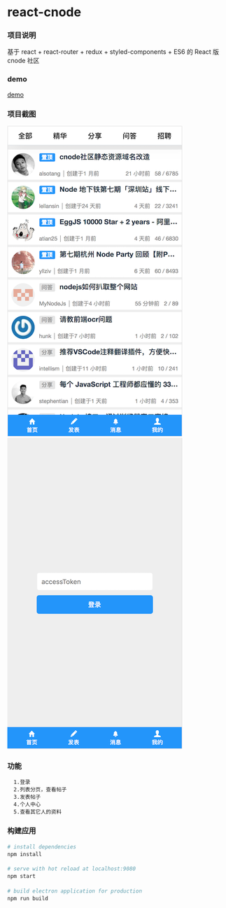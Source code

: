 # react-cnode

### 项目说明
基于 react + react-router + redux + styled-components + ES6 的 React 版 cnode 社区

### demo
 [demo](http://xmit.coding.me/react-cnode)

### 项目截图

![screenshot1](./screenshot/screenshot_1.png)
![screenshot2](./screenshot/screenshot_2.png)

### 功能
```
  1.登录
  2.列表分页，查看帖子
  3.发表帖子
  4.个人中心
  5.查看其它人的资料
```

### 构建应用
``` bash
# install dependencies
npm install

# serve with hot reload at localhost:9080
npm start

# build electron application for production
npm run build
```
